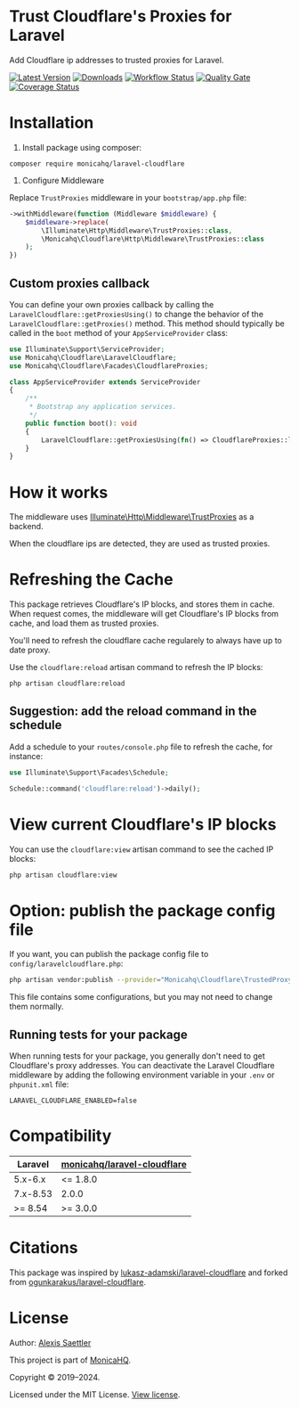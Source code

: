 # Trust Cloudflare's Proxies for Laravel

Add Cloudflare ip addresses to trusted proxies for Laravel.

[![Latest Version](https://img.shields.io/packagist/v/monicahq/laravel-cloudflare?style=flat-square&label=Latest%20Version)](https://github.com/monicahq/laravel-cloudflare/releases)
[![Downloads](https://img.shields.io/packagist/dt/monicahq/laravel-cloudflare?style=flat-square&label=Downloads)](https://packagist.org/packages/monicahq/laravel-cloudflare)
[![Workflow Status](https://img.shields.io/github/actions/workflow/status/monicahq/laravel-cloudflare/tests.yml?branch=main&style=flat-square&label=Workflow%20Status)](https://github.com/monicahq/laravel-cloudflare/actions?query=branch%3Amain)
[![Quality Gate](https://img.shields.io/sonar/quality_gate/monicahq_laravel-cloudflare?server=https%3A%2F%2Fsonarcloud.io&style=flat-square&label=Quality%20Gate)](https://sonarcloud.io/dashboard?id=monicahq_laravel-cloudflare)
[![Coverage Status](https://img.shields.io/sonar/coverage/monicahq_laravel-cloudflare?server=https%3A%2F%2Fsonarcloud.io&style=flat-square&label=Coverage%20Status)](https://sonarcloud.io/dashboard?id=monicahq_laravel-cloudflare)


# Installation

1. Install package using composer:
```
composer require monicahq/laravel-cloudflare
```


1. Configure Middleware

Replace `TrustProxies` middleware in your `bootstrap/app.php` file:

```php
->withMiddleware(function (Middleware $middleware) {
    $middleware->replace(
        \Illuminate\Http\Middleware\TrustProxies::class,
        \Monicahq\Cloudflare\Http\Middleware\TrustProxies::class
    );
})
```

## Custom proxies callback

You can define your own proxies callback by calling the `LaravelCloudflare::getProxiesUsing()` to change the behavior of the `LaravelCloudflare::getProxies()` method.
This method should typically be called in the `boot` method of your `AppServiceProvider` class:

```php
use Illuminate\Support\ServiceProvider;
use Monicahq\Cloudflare\LaravelCloudflare;
use Monicahq\Cloudflare\Facades\CloudflareProxies;

class AppServiceProvider extends ServiceProvider
{
    /**
     * Bootstrap any application services.
     */
    public function boot(): void
    {
        LaravelCloudflare::getProxiesUsing(fn() => CloudflareProxies::load());
    }
}
```


# How it works

The middleware uses [Illuminate\Http\Middleware\TrustProxies](https://github.com/laravel/framework/blob/8.x/src/Illuminate/Http/Middleware/TrustProxies.php) as a backend.

When the cloudflare ips are detected, they are used as trusted proxies.


# Refreshing the Cache

This package retrieves Cloudflare's IP blocks, and stores them in cache.
When request comes, the middleware will get Cloudflare's IP blocks from cache, and load them as trusted proxies.

You'll need to refresh the cloudflare cache regularely to always have up to date proxy.

Use the `cloudflare:reload` artisan command to refresh the IP blocks:

```sh
php artisan cloudflare:reload
```

## Suggestion: add the reload command in the schedule

Add a schedule to your `routes/console.php` file to refresh the cache, for instance:

```php
use Illuminate\Support\Facades\Schedule;

Schedule::command('cloudflare:reload')->daily();
```

# View current Cloudflare's IP blocks

You can use the `cloudflare:view` artisan command to see the cached IP blocks:

```sh
php artisan cloudflare:view
```

# Option: publish the package config file

If you want, you can publish the package config file to `config/laravelcloudflare.php`:

```sh
php artisan vendor:publish --provider="Monicahq\Cloudflare\TrustedProxyServiceProvider"
```

This file contains some configurations, but you may not need to change them normally.

## Running tests for your package

When running tests for your package, you generally don't need to get Cloudflare's proxy addresses.
You can deactivate the Laravel Cloudflare middleware by adding the following environment variable in
your `.env` or `phpunit.xml` file:

```
LARAVEL_CLOUDFLARE_ENABLED=false
```


# Compatibility

| Laravel  | [monicahq/laravel-cloudflare](https://github.com/monicahq/laravel-cloudflare) |
|----------|----------|
| 5.x-6.x  | <= 1.8.0 |
| 7.x-8.53 |  2.0.0   |
| >= 8.54 | >= 3.0.0 |


# Citations

This package was inspired by [lukasz-adamski/laravel-cloudflare](https://github.com/lukasz-adamski/laravel-cloudflare) and forked from [ogunkarakus/laravel-cloudflare](https://github.com/ogunkarakus/laravel-cloudflare).


# License

Author: [Alexis Saettler](https://github.com/asbiin)

This project is part of [MonicaHQ](https://github.com/monicahq/).

Copyright © 2019–2024.

Licensed under the MIT License. [View license](LICENSE.md).
